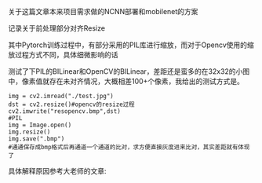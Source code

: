 关于这篇文章本来项目需求做的NCNN部署和mobilenet的方案

记录关于前处理部分对齐Resize

其中Pytorch训练过程中，有部分采用的PIL库进行缩放，而对于Opencv使用的缩放过程方式不同，具体细微影响的话

测试了下PIL的BILinear和OpenCV的BILinear，差距还是蛮多的在32x32的小图中，像素值就存在未对齐情况，大概相差100+个像素，我给出的测试方式是。

```
img = cv2.imread("./test.jpg")
dst = cv2.resize()#opencv的resize过程
cv2.imwrite("resopencv.bmp",dst)
#PIL
img = Image.open()
img.resize()
img.save(".bmp")
#通通保存成bmp格式后再通道一个通道的比对，求方便直接灰度进来比对，其实差距就有体现了
```

具体解释原因参考大老师的文章:

